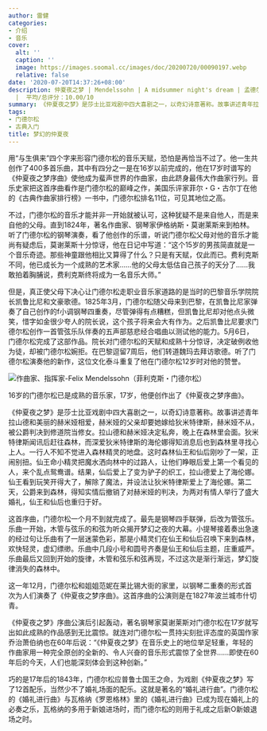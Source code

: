 ```yaml
---
author: 雷健
categories:
- 介绍
- 音乐
cover:
  alt: ''
  caption: ''
  image: https://images.soomal.cc/images/doc/20200720/00090197.webp
  relative: false
date: '2020-07-20T14:37:26+08:00'
description: 仲夏夜之梦 | Mendelssohn | A midsummer night's dream | 孟德尔逊 | 源自：北京日报 | 版权：转载
  |  平均/总评分：10.00/10
summary: 《仲夏夜之梦》是莎士比亚戏剧中四大喜剧之一，以奇幻诗意著称。故事讲述青年拉山德和美丽的赫米娅相爱，赫米娅的父亲却要她嫁给狄米特律斯，赫米娅不从，被公爵判决到修道院当修女。拉山德和赫米娅决定私奔，晚上在森林里会面……
tags:
- 门德尔松
- 古典入门
title: 梦幻的仲夏夜
---
```


用“与生俱来”四个字来形容门德尔松的音乐天赋，恐怕是再恰当不过了。他一生共创作了400多首乐曲，其中有四分之一是在16岁以前完成的，他在17岁时谱写的《仲夏夜之梦序曲》使他成为蜚声世界的作曲家，由此跻身最伟大作曲家行列。音乐史家把这首序曲看作是门德尔松的巅峰之作，美国乐评家菲尔・G・古尔丁在他的《古典作曲家排行榜》一书中，门德尔松排名11位，可见其地位之高。

不过，门德尔松的音乐才能并非一开始就被认可，这种犹疑不是来自他人，而是来自他的父母。直到1824年，著名作曲家、钢琴家伊格纳斯・莫谢莱斯来到柏林。听了门德尔松的钢琴演奏，看了他创作的乐谱，听说门德尔松父母对他的音乐才能尚有疑虑后，莫谢莱斯十分惊讶，他在日记中写道：“这个15岁的男孩简直就是一个音乐奇迹。那些神童跟他相比又算得了什么？只是有天赋，仅此而已。费利克斯不同，他已成长为一个成熟的艺术家……他的父母太低估自己孩子的天分了……我敢拍着胸脯说，费利克斯终将成为一名音乐大师。”

但是，真正使父母下决心让门德尔松走职业音乐家道路的是当时的巴黎音乐学院院长凯鲁比尼和文豪歌德。1825年3月，门德尔松随父母来到巴黎，在凯鲁比尼家弹奏了自己创作的f小调钢琴四重奏，尽管弹得有点糟糕，但凯鲁比尼却对他点头微笑，惜字如金很少夸人的院长说，这个孩子将来会大有作为。之后凯鲁比尼要求门德尔松创作一首管弦乐队伴奏的五声部慈悲经合唱曲以测试他的能力。5月6日，门德尔松完成了这部作品。院长对门德尔松的天赋和成熟十分惊讶，决定破例收他为徒，却被门德尔松婉拒。在巴黎逗留7周后，他们转道魏玛去拜访歌德。听了门德尔松演奏他的新作，这位文化泰斗重复了他在门德尔松12岁时对他的赞誉。

![作曲家、指挥家-Felix Mendelssohn（菲利克斯・门德尔松）](https://images.soomal.cc/images/doc/20120407/00018572.webp)





16岁的门德尔松已是成熟的音乐家，17岁，他便创作出了《仲夏夜之梦序曲》。

《仲夏夜之梦》是莎士比亚戏剧中四大喜剧之一，以奇幻诗意著称。故事讲述青年拉山德和美丽的赫米娅相爱，赫米娅的父亲却要她嫁给狄米特律斯，赫米娅不从，被公爵判决到修道院当修女。拉山德和赫米娅决定私奔，晚上在森林里会面。狄米特律斯闻讯后赶往森林，而深爱狄米特律斯的海伦娜得知消息后也到森林里寻找心上人。一行人不知不觉进入森林精灵的地盘。这时森林仙王和仙后刚吵了一架，正闹别扭。仙王命小精灵把魔水洒向林中的过路人，让他们睁眼后爱上第一个看见的人，来个乱点鸳鸯谱。结果，仙后爱上了变为驴子的织工，拉山德爱上了海伦娜。仙王看到玩笑开得大了，解除了魔法，并设法让狄米特律斯爱上了海伦娜。第二天，公爵来到森林，得知实情后撤销了对赫米娅的判决，为两对有情人举行了盛大婚礼，仙王和仙后也重归于好。

这首序曲，门德尔松一个月不到就完成了。最先是钢琴四手联弹，后改为管弦乐。乐曲一开始，木管与弦乐的和弦为听众揭开梦幻之夜的大幕。小提琴接着奏出急速的经过句让乐曲有了一层迷蒙色彩，那是小精灵们在仙王和仙后召唤下来到森林，欢快轻灵，虚幻缥缈。乐曲中几段小号和圆号齐奏是仙王和仙后主题，庄重威严。乐曲最后又回到开始的旋律，木管和弦乐和弦再现，不过这次是渐行渐远，梦幻旋律消失的森林中。

这一年12月，门德尔松和姐姐范妮在莱比锡大街的家里，以钢琴二重奏的形式首次为人们演奏了《仲夏夜之梦序曲》。这首序曲的公演则是在1827年波兰城市什切青。

《仲夏夜之梦》序曲公演后引起轰动，著名钢琴家莫谢莱斯对门德尔松在17岁就写出如此成熟的作品感到无比震惊。就连对门德尔松一贯持尖刻批评态度的英国作家乔治萧伯纳也在60年后说：“《仲夏夜之梦》在音乐史上的地位举足轻重，年轻的作曲家用一种完全原创的全新的、令人兴奋的音乐形式震惊了全世界……即使在60年后的今天，人们也能深刻体会到这种创新。”

巧的是17年后的1843年，门德尔松应普鲁士国王之命，为戏剧《仲夏夜之梦》写了12首配乐，当然少不了婚礼场面的配乐。这就是著名的“婚礼进行曲”。门德尔松的《婚礼进行曲》与瓦格纳《罗恩格林》里的《婚礼进行曲》已成为现在婚礼上的必奏之乐，瓦格纳的多用于新娘进场时，而门德尔松的则用于礼成之后新O新娘退场之时。